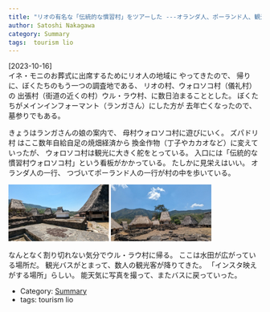 ```yaml
---
title: "リオの有名な「伝統的な慣習村」をツアーした ---オランダ人、ポーランド人、観光客がいっぱい"
author: Satoshi Nakagawa
category: Summary
tags:  tourism lio
---
```


[2023-10-16]  
 イネ・モニのお葬式に出席するためにリオ人の地域に
やってきたので、
帰りに、ぼくたちのもう一つの調査地である、
リオの村、ウォロソコ村（儀礼村）の
出張村（街道の近くの村）ウル・ラウ村、に数日泊まることとした。
ぼくたちがメインインフォーマント（ランガさん）にした方が
去年亡くなったので、墓参りでもある。

 きょうはランガさんの娘の案内で、
母村ウォロソコ村に遊びにいく。
ズパドリ村 はここ数年自給自足の焼畑経済から
換金作物（丁子やカカオなど）に変えていったが、
ウォロソコ村は観光に大きく舵をとっている。
入口には「伝統的な慣習村ウォロソコ村」という看板がかかっている。
たしかに見栄えはいい。
オランダ人の一行、
つづいてポーランド人の一行が村の中を歩いている。

<a href="/pict/2023-10-16-wologai-2.jpg">
<img src="/pict/2023-10-16-wologai-2.jpg" alt="" width="200"/></a>

<a href="/pict/2023-10-16-wologai-3.jpg">
<img src="/pict/2023-10-16-wologai-3.jpg" alt="" width="200"/></a>

 なんとなく割り切れない気分でウル・ラウ村に帰る。
ここは水田が広がっている場所だ。
観光バスがとまって、数人の観光客が降りてきた。
「インスタ映えがする場所」らしい。
能天気に写真を撮って、またバスに戻っていった。

- Category: [Summary](categories.html#Summary)
- tags:  tourism lio

